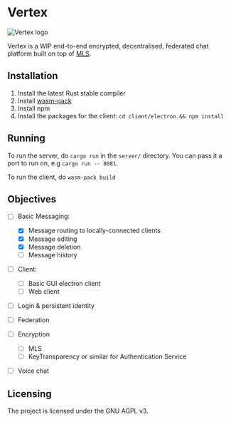 # Vertex
<img alt="Vertex logo" style="text-align: center;" src="https://i.imgur.com/HcHTAYS.png"/>

Vertex is a WIP end-to-end encrypted, decentralised, federated chat platform built on top of 
[MLS](https://messaginglayersecurity.rocks).

## Installation
1. Install the latest Rust stable compiler
2. Install [wasm-pack](https://rustwasm.github.io/wasm-pack/installer/)
3. Install npm
4. Install the packages for the client: `cd client/electron && npm install`

## Running
To run the server, do `cargo run` in the `server/` directory. You can pass it a port to run on,
e.g `cargo run -- 8081`.

To run the client, do `wasm-pack build`

## Objectives

- [ ] Basic Messaging:
  - [x] Message routing to locally-connected clients
  - [x] Message editing
  - [x] Message deletion
  - [ ] Message history
- [ ] Client:
  - [ ] Basic GUI electron client
  - [ ] Web client
- [ ] Login & persistent identity
- [ ] Federation
- [ ] Encryption
  - [ ] MLS
  - [ ] KeyTransparency or similar for Authentication Service
- [ ] Voice chat


## Licensing

The project is licensed under the GNU AGPL v3.
